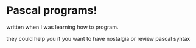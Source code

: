 # Pascal programs!
written when I was learning how to program.

they could help you if you want to have nostalgia or review pascal syntax
